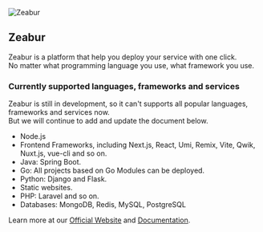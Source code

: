 ![Zeabur](https://i.imgur.com/nZMGeAx.png)

## Zeabur

Zeabur is a platform that help you deploy your service with one click.  
No matter what programming language you use, what framework you use.

### Currently supported languages, frameworks and services

Zeabur is still in development, so it can't supports all popular languages, frameworks and services now.  
But we will continue to add and update the document below.

- Node.js
- Frontend Frameworks, including Next.js, React, Umi, Remix, Vite, Qwik, Nuxt.js, vue-cli and so on.
- Java: Spring Boot.
- Go: All projects based on Go Modules can be deployed.
- Python: Django and Flask.
- Static websites.
- PHP: Laravel and so on.
- Databases: MongoDB, Redis, MySQL, PostgreSQL

Learn more at our [Official Website](https://zeabur.com/home/) and [Documentation](https://docs.zeabur.com).
